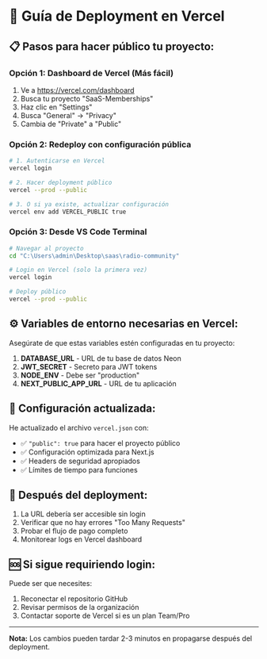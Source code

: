 # 🚀 Guía de Deployment en Vercel

## 📋 **Pasos para hacer público tu proyecto:**

### **Opción 1: Dashboard de Vercel (Más fácil)**
1. Ve a https://vercel.com/dashboard
2. Busca tu proyecto "SaaS-Memberships"
3. Haz clic en "Settings" 
4. Busca "General" → "Privacy"
5. Cambia de "Private" a "Public"

### **Opción 2: Redeploy con configuración pública**

```bash
# 1. Autenticarse en Vercel
vercel login

# 2. Hacer deployment público
vercel --prod --public

# 3. O si ya existe, actualizar configuración
vercel env add VERCEL_PUBLIC true
```

### **Opción 3: Desde VS Code Terminal**

```bash
# Navegar al proyecto
cd "C:\Users\admin\Desktop\saas\radio-community"

# Login en Vercel (solo la primera vez)
vercel login

# Deploy público
vercel --prod --public
```

## ⚙️ **Variables de entorno necesarias en Vercel:**

Asegúrate de que estas variables estén configuradas en tu proyecto:

1. **DATABASE_URL** - URL de tu base de datos Neon
2. **JWT_SECRET** - Secreto para JWT tokens  
3. **NODE_ENV** - Debe ser "production"
4. **NEXT_PUBLIC_APP_URL** - URL de tu aplicación

## 🔧 **Configuración actualizada:**

He actualizado el archivo `vercel.json` con:
- ✅ `"public": true` para hacer el proyecto público
- ✅ Configuración optimizada para Next.js
- ✅ Headers de seguridad apropiados
- ✅ Límites de tiempo para funciones

## 📝 **Después del deployment:**

1. La URL debería ser accesible sin login
2. Verificar que no hay errores "Too Many Requests"
3. Probar el flujo de pago completo
4. Monitorear logs en Vercel dashboard

## 🆘 **Si sigue requiriendo login:**

Puede ser que necesites:
1. Reconectar el repositorio GitHub
2. Revisar permisos de la organización
3. Contactar soporte de Vercel si es un plan Team/Pro

---
**Nota:** Los cambios pueden tardar 2-3 minutos en propagarse después del deployment.
